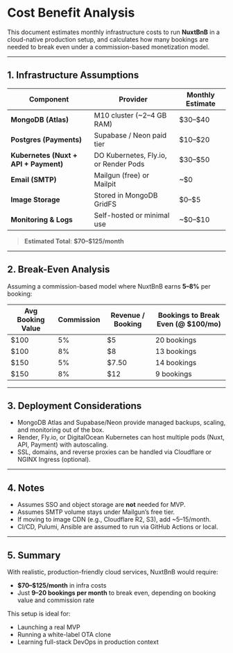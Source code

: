 # Cost Benefit Analysis

This document estimates monthly infrastructure costs to run **NuxtBnB** in a cloud-native production setup, and calculates how many bookings are needed to break even under a commission-based monetization model.

---

## 1. Infrastructure Assumptions

| Component           | Provider                         | Monthly Estimate |
|---------------------|----------------------------------|------------------|
| **MongoDB (Atlas)** | M10 cluster (~2–4 GB RAM)        | \$30–$40          |
| **Postgres (Payments)** | Supabase / Neon paid tier       | \$10–$20          |
| **Kubernetes (Nuxt + API + Payment)** | DO Kubernetes, Fly.io, or Render Pods | \$30–$50          |
| **Email (SMTP)**    | Mailgun (free) or Mailpit        | ~\$0              |
| **Image Storage**   | Stored in MongoDB GridFS         | \$0–$5            |
| **Monitoring & Logs**| Self-hosted or minimal use      | ~\$0–$10          |

> **Estimated Total**: **\$70–\$125/month**

---

## 2. Break-Even Analysis

Assuming a commission-based model where NuxtBnB earns **5–8%** per booking:

| Avg Booking Value | Commission | Revenue / Booking | Bookings to Break Even (@ $100/mo) |
|-------------------|------------|-------------------|-------------------------------------|
| $100              | 5%         | $5                | 20 bookings                         |
| $100              | 8%         | $8                | 13 bookings                         |
| $150              | 5%         | $7.50             | 14 bookings                         |
| $150              | 8%         | $12               | 9 bookings                          |

---

## 3. Deployment Considerations

- MongoDB Atlas and Supabase/Neon provide managed backups, scaling, and monitoring out of the box.
- Render, Fly.io, or DigitalOcean Kubernetes can host multiple pods (Nuxt, API, Payment) with autoscaling.
- SSL, domains, and reverse proxies can be handled via Cloudflare or NGINX Ingress (optional).

---

## 4. Notes

- Assumes SSO and object storage are **not** needed for MVP.
- Assumes SMTP volume stays under Mailgun’s free tier.
- If moving to image CDN (e.g., Cloudflare R2, S3), add ~$5–$15/month.
- CI/CD, Pulumi, Ansible are assumed to run via GitHub Actions or local.

---

## 5. Summary

With realistic, production-friendly cloud services, NuxtBnB would require:

- **\$70–\$125/month** in infra costs
- Just **9–20 bookings per month** to break even, depending on booking value and commission rate

This setup is ideal for:
- Launching a real MVP
- Running a white-label OTA clone
- Learning full-stack DevOps in production context
